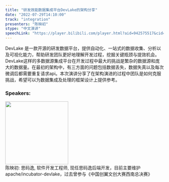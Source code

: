 ```yaml
---
title: "研发效能数据集成平台DevLake的架构分享"
date: "2022-07-29T14:10:00"
track: "integration"
presenters: "陈映初"
stype: "中文演讲"
speechLink: "https://player.bilibili.com/player.html?aid=942575517&cid=817760221&page=1"
---
```

DevLake 是一款开源的研发数据平台，提供自动化、一站式的数据收集、分析以及可视化能力，帮助研发团队更好地理解开发过程，挖掘关键瓶颈与提效机会。
DevLake这样的多数据源集成平台在开发过程中最大的挑战是繁杂的数据源和庞大的数据量。在最初的架构中，有三方面的问题包括数据丢失，数据失真以及每次微调后都需要重复请求api。本次演讲分享了在架构演进的过程中团队是如何克服挑战，希望可以为数据集成及处理的框架设计上提供参考。
 ### Speakers: 
 <img src="images/speaker/1105.png" width="200" /><br>陈映初: 思码逸, 软件开发工程师, 现任思码逸后端开发，目前主要维护apache/incubator-devlake，过去曾参与《中国创翼文创大赛西南总决赛》

 